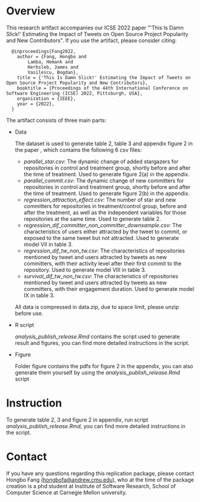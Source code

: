 # Overview
This research artifact accompanies our ICSE 2022 paper "'This Is Damn Slick!' Estimating the Impact of Tweets on Open Source Project Popularity and New Contributors". If you use the artifact, please consider citing:


      @inproceedings{Fang2022,
        author = {Fang, Hongbo and 
            Lamba, Hemank and 
            Herbsleb, James and 
            Vasilescu, Bogdan},
        title = {'This Is Damn Slick!' Estimating the Impact of Tweets on Open Source Project Popularity and New Contributors},
        booktitle = {Proceedings of the 44th International Conference on Software Engineering (ICSE) 2022, Pittsburgh, USA},
        organization = {IEEE},
        year = {2022},
      }


The artifact consists of three main parts:
- Data

   The dataset is used to generate table 2, table 3 and appendix figure 2 in the paper , which contains the following 6 csv files:
   - *parallel_star.csv*: The dynamic change of added stargazers for repositories in control and treatment group, shortly before and after the time of treatment. Used to generate figure 2(a) in the appendix.
   - *parallel_commit.csv*: The dynamic change of new committers for repositories in control and treatment group, shortly before and after the time of treatment. Used to generate figure 2(b) in the appendix.
   - *regression_attraction_effect.csv*: The number of star and new committers for repositories in treatment/control group, before and after the treatment, as well as the independent variables for those repositories at the same time. Used to generate table 2.
   - *regression_dif_committer_non_committer_downsample.csv*: The characteristics of users either attracted by the tweet to commit, or exposed to the same tweet but not attracted. Used to generate model VII in table 3.
   - *regression_dif_tw_non_tw.csv*: The characteristics of repositories mentioned by tweet and users attracted by tweets as new committers, with their activity level after their first commit to the repository. Used to generate model VIII in table 3.
   - *survival_dif_tw_non_tw.csv*: The characteristics of repositories mentioned by tweet and users attracted by tweets as new committers, with their engagement duration. Used to generate model IX in table 3.

   All data is compressed in data.zip, due to space limit, please unzip before use.
- R script

   *analysis_publish_release.Rmd* contains the script used to generate result and figures, you can find more detailed instructions in the script.
- Figure

   Folder figure contains the pdfs for figure 2 in the appendix, you can also generate them yourself by using the *analysis_publish_release.Rmd* script


# Instruction
To generate table 2, 3 and figure 2 in appendix, run script *analysis_publish_release.Rmd*, you can find more detailed instructions in the script.

# Contact
If you have any questions regarding this replication package, please contact Hongbo Fang (hongbofa@andrew.cmu.edu), who at the time of the package creation is a phd student at Institute of Software Research, School of Computer Science at Carnegie Mellon university.
